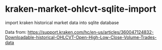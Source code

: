 # kraken-market-ohlcvt-sqlite-import
import kraken historical market data into sqlite database 

Data from: https://support.kraken.com/hc/en-us/articles/360047124832-Downloadable-historical-OHLCVT-Open-High-Low-Close-Volume-Trades-data
